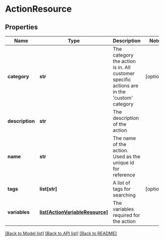 # ActionResource

## Properties
Name | Type | Description | Notes
------------ | ------------- | ------------- | -------------
**category** | **str** | The category the action is in. All customer specific actions are in the &#39;custom&#39; category | [optional] 
**description** | **str** | The description of the action | 
**name** | **str** | The name of the action. Used as the unique id for reference | 
**tags** | **list[str]** | A list of tags for searching | [optional] 
**variables** | [**list[ActionVariableResource]**](ActionVariableResource.md) | The variables required for the action | 

[[Back to Model list]](../README.md#documentation-for-models) [[Back to API list]](../README.md#documentation-for-api-endpoints) [[Back to README]](../README.md)


